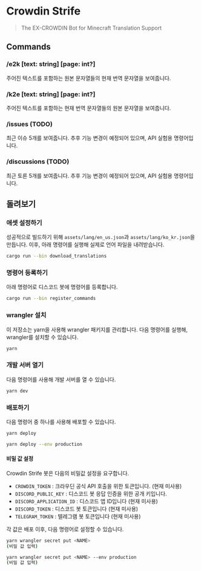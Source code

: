 # Crowdin Strife

> The EX-CROWDIN Bot for Minecraft Translation Support

## Commands

### /e2k [text: string] [page: int?]

주어진 텍스트를 포함하는 원본 문자열들의 현재 번역 문자열을 보여줍니다.

### /k2e [text: string] [page: int?]

주어진 텍스트를 포함하는 현재 번역 문자열들의 원본 문자열을 보여줍니다.

### /issues (TODO)

최근 이슈 5개를 보여줍니다. 추후 기능 변경이 예정되어 있으며, API 실험용 명령어입니다.

### /discussions (TODO)

최근 토론 5개를 보여줍니다. 추후 기능 변경이 예정되어 있으며, API 실험용 명령어입니다.

## 돌려보기

### 애셋 설정하기

성공적으로 빌드하기 위해 `assets/lang/en_us.json`과 `assets/lang/ko_kr.json`을 만듭니다.
이후, 아래 명령어를 실행해 실제로 언어 파일을 내려받습니다.

```sh
cargo run --bin download_translations
```

### 명령어 등록하기

아래 명령어로 디스코드 봇에 명령어를 등록합니다.

```sh
cargo run --bin register_commands
```

### wrangler 설치

이 저장소는 yarn을 사용해 wrangler 패키지를 관리합니다.
다음 명령어를 실행해, wrangler를 설치할 수 있습니다.

```sh
yarn
```

### 개발 서버 열기

다음 명령어를 사용해 개발 서버를 열 수 있습니다.

```sh
yarn dev
```

### 배포하기

다음 명령어 중 하나를 사용해 배포할 수 있습니다.

```sh
yarn deploy
```

```sh
yarn deploy --env production
```

#### 비밀 값 설정

Crowdin Strife 봇은 다음의 비밀값 설정을 요구합니다.

- `CROWDIN_TOKEN` : 크라우딘 공식 API 호출을 위한 토큰입니다. (현재 미사용)
- `DISCORD_PUBLIC_KEY` : 디스코드 봇 응답 인증을 위한 공개 키입니다.
- `DISCORD_APPLICATION_ID` : 디스코드 앱 ID입니다 (현재 미사용)
- `DISCORD_TOKEN` : 디스코드 봇 토큰입니다 (현재 미사용)
- `TELEGRAM_TOKEN` : 텔레그램 봇 토큰입니다 (현재 미사용)

각 값은 배포 이후, 다음 명령어로 설정할 수 있습니다.

```sh
yarn wrangler secret put <NAME>
(비밀 값 입력)
```

```sh
yarn wrangler secret put <NAME> --env production
(비밀 값 입력)
```
